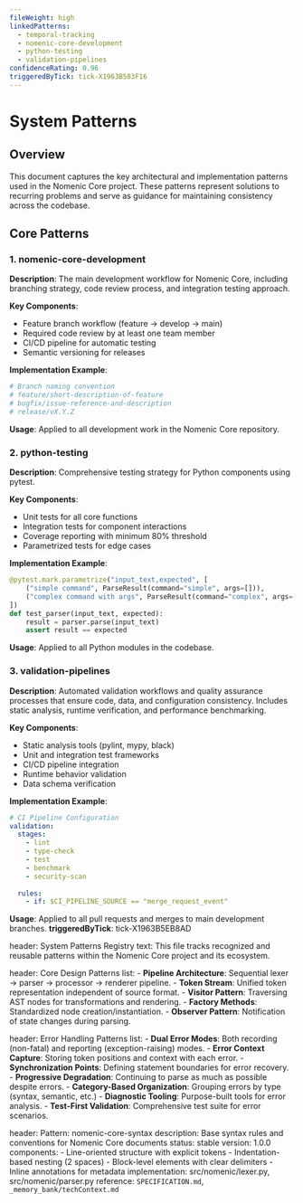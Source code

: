 ```yaml
---
fileWeight: high
linkedPatterns:
  - temporal-tracking
  - nomenic-core-development
  - python-testing
  - validation-pipelines
confidenceRating: 0.96
triggeredByTick: tick-X1963B583F16
---
```


# System Patterns

## Overview
This document captures the key architectural and implementation patterns used in the Nomenic Core project. These patterns represent solutions to recurring problems and serve as guidance for maintaining consistency across the codebase.

## Core Patterns

### 1. nomenic-core-development
**Description**: The main development workflow for Nomenic Core, including branching strategy, code review process, and integration testing approach.

**Key Components**:
- Feature branch workflow (feature → develop → main)
- Required code review by at least one team member
- CI/CD pipeline for automatic testing
- Semantic versioning for releases

**Implementation Example**:
```python
# Branch naming convention
# feature/short-description-of-feature
# bugfix/issue-reference-and-description
# release/vX.Y.Z
```

**Usage**: Applied to all development work in the Nomenic Core repository.

### 2. python-testing
**Description**: Comprehensive testing strategy for Python components using pytest.

**Key Components**:
- Unit tests for all core functions
- Integration tests for component interactions
- Coverage reporting with minimum 80% threshold
- Parametrized tests for edge cases

**Implementation Example**:
```python
@pytest.mark.parametrize("input_text,expected", [
    ("simple command", ParseResult(command="simple", args=[])),
    ("complex command with args", ParseResult(command="complex", args=["with", "args"])),
])
def test_parser(input_text, expected):
    result = parser.parse(input_text)
    assert result == expected
```

**Usage**: Applied to all Python modules in the codebase.

### 3. validation-pipelines
**Description**: Automated validation workflows and quality assurance processes
that ensure code, data, and configuration consistency. Includes 
static analysis, runtime verification, and performance benchmarking.

**Key Components**:
- Static analysis tools (pylint, mypy, black)
- Unit and integration test frameworks
- CI/CD pipeline integration
- Runtime behavior validation
- Data schema verification

**Implementation Example**:
```yaml
# CI Pipeline Configuration
validation:
  stages:
    - lint
    - type-check
    - test
    - benchmark
    - security-scan
  
  rules:
    - if: $CI_PIPELINE_SOURCE == "merge_request_event"
```

**Usage**: Applied to all pull requests and merges to main development branches.
**triggeredByTick**: tick-X1963B5EB8AD

header: System Patterns Registry
  text: This file tracks recognized and reusable patterns within the Nomenic Core project and its ecosystem.

header: Core Design Patterns
  list:
    - **Pipeline Architecture**: Sequential lexer → parser → processor → renderer pipeline.
    - **Token Stream**: Unified token representation independent of source format.
    - **Visitor Pattern**: Traversing AST nodes for transformations and rendering.
    - **Factory Methods**: Standardized node creation/instantiation.
    - **Observer Pattern**: Notification of state changes during parsing.

header: Error Handling Patterns
  list:
    - **Dual Error Modes**: Both recording (non-fatal) and reporting (exception-raising) modes.
    - **Error Context Capture**: Storing token positions and context with each error.
    - **Synchronization Points**: Defining statement boundaries for error recovery.
    - **Progressive Degradation**: Continuing to parse as much as possible despite errors.
    - **Category-Based Organization**: Grouping errors by type (syntax, semantic, etc.)
    - **Diagnostic Tooling**: Purpose-built tools for error analysis.
    - **Test-First Validation**: Comprehensive test suite for error scenarios.

header: Pattern: nomenic-core-syntax
  description: Base syntax rules and conventions for Nomenic Core documents
  status: stable
  version: 1.0.0
  components:
    - Line-oriented structure with explicit tokens
    - Indentation-based nesting (2 spaces)
    - Block-level elements with clear delimiters
    - Inline annotations for metadata
  implementation: src/nomenic/lexer.py, src/nomenic/parser.py
  reference: `SPECIFICATION.md`, `_memory_bank/techContext.md` 